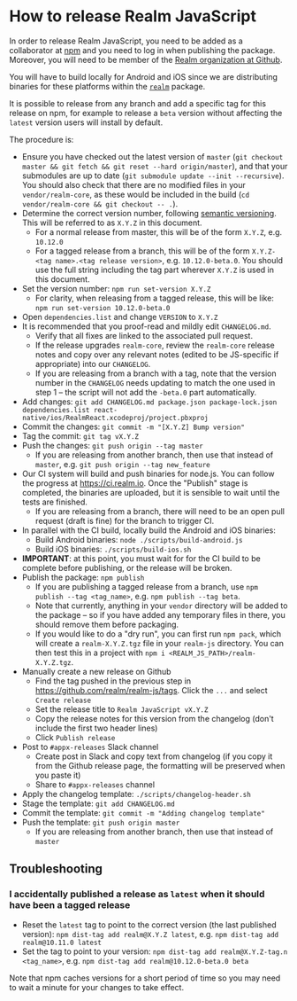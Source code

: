 # How to release Realm JavaScript

In order to release Realm JavaScript, you need to be added as a collaborator at [npm](https://npmjs.com) and you need to log in when publishing the package. Moreover, you will need to be member of the [Realm organization at Github](https://github.com/realm).

You will have to build locally for Android and iOS since we are distributing binaries for these platforms within the [`realm`](https://www.npmjs.com/package/realm) package.

It is possible to release from any branch and add a specific tag for this release on npm, for example to release a `beta` version without affecting the `latest` version users will install by default.

The procedure is:

- Ensure you have checked out the latest version of `master` (`git checkout master && git fetch && git reset --hard origin/master`), and that your submodules are up to date (`git submodule update --init --recursive`). You should also check that there are no modified files in your `vendor/realm-core`, as these would be included in the build (`cd vendor/realm-core && git checkout -- .`).
- Determine the correct version number, following [semantic versioning](https://semver.org/). This will be referred to as `X.Y.Z` in this document.
    - For a normal release from master, this will be of the form `X.Y.Z`, e.g. `10.12.0`
    - For a tagged release from a branch, this will be of the form `X.Y.Z-<tag name>.<tag release version>`, e.g. `10.12.0-beta.0`. You should use the full string including the tag part wherever `X.Y.Z` is used in this document.
- Set the version number: `npm run set-version X.Y.Z`
    - For clarity, when releasing from a tagged release, this will be like: `npm run set-version 10.12.0-beta.0`
- Open `dependencies.list` and change `VERSION` to `X.Y.Z`
- It is recommended that you proof-read and mildly edit `CHANGELOG.md`.
    - Verify that all fixes are linked to the associated pull request.
    - If the release upgrades `realm-core`, review the `realm-core` release notes and copy over any relevant notes (edited to be JS-specific if appropriate) into our `CHANGELOG`.
    - If you are releasing from a branch with a tag, note that the version number in the `CHANGELOG` needs updating to match the one used in step 1 – the script will not add the `-beta.0` part automatically.
- Add changes: `git add CHANGELOG.md package.json package-lock.json dependencies.list react-native/ios/RealmReact.xcodeproj/project.pbxproj`
- Commit the changes: `git commit -m "[X.Y.Z] Bump version"`
- Tag the commit: `git tag vX.Y.Z`
- Push the changes: `git push origin --tag master`
    - If you are releasing from another branch, then use that instead of `master`, e.g. `git push origin --tag new_feature`
- Our CI system will build and push binaries for node.js. You can follow the progress at https://ci.realm.io. Once the "Publish" stage is completed, the binaries are uploaded, but it is sensible to wait until the tests are finished.
    - If you are releasing from a branch, there will need to be an open pull request (draft is fine) for the branch to trigger CI.
- In parallel with the CI build, locally build the Android and iOS binaries:
    - Build Android binaries: `node ./scripts/build-android.js`
    - Build iOS binaries: `./scripts/build-ios.sh`
- **IMPORTANT**: at this point, you must wait for for the CI build to be complete before publishing, or the release will be broken.
- Publish the package: `npm publish`
    - If you are publishing a tagged release from a branch, use `npm publish --tag <tag_name>`, e.g. `npm publish --tag beta`.
    - Note that currently, anything in your `vendor` directory will be added to the package – so if you have added any temporary files in there, you should remove them before packaging.
    - If you would like to do a "dry run", you can first run `npm pack`, which will create a `realm-X.Y.Z.tgz` file in your `realm-js` directory. You can then test this in a project with `npm i <REALM_JS_PATH>/realm-X.Y.Z.tgz`.
- Manually create a new release on Github
    - Find the tag pushed in the previous step in https://github.com/realm/realm-js/tags. Click the `...` and select `Create release`
    - Set the release title to `Realm JavaScript vX.Y.Z`
    - Copy the release notes for this version from the changelog (don't include the first two header lines)
    - Click `Publish release`
- Post to `#appx-releases` Slack channel
    - Create post in Slack and copy text from changelog (if you copy it from the Github release page, the formatting will be preserved when you paste it)
    - Share to `#appx-releases` channel
- Apply the changelog template: `./scripts/changelog-header.sh`
- Stage the template: `git add CHANGELOG.md`
- Commit the template: `git commit -m "Adding changelog template"`
- Push the template: `git push origin master`
    - If you are releasing from another branch, then use that instead of `master`

## Troubleshooting

### I accidentally published a release as `latest` when it should have been a tagged release

- Reset the `latest` tag to point to the correct version (the last published version): `npm dist-tag add realm@X.Y.Z latest`, e.g. `npm dist-tag add realm@10.11.0 latest`
- Set the tag to point to your version: `npm dist-tag add realm@X.Y.Z-tag.n <tag_name>`, e.g. `npm dist-tag add realm@10.12.0-beta.0 beta`

Note that npm caches versions for a short period of time so you may need to wait a minute for your changes to take effect.
